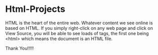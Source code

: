 # Html-Projects

HTML is the heart of the entire web. Whatever content we see online is based on HTML. If you simply right-click on any web page and click on View Source, you will be able to see loads of tags, the first one being &lt;html> which means the document is an HTML file.

Thank You!!!!!
